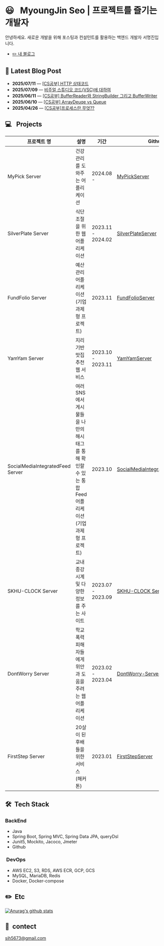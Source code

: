 # 😃 &nbsp; MyoungJin Seo | 프로젝트를 즐기는 개발자  
안녕하세요. 새로운 개발을 위해 포스팅과 컨설턴트를 활용하는 백엔드 개발자 서명진입니다.
- [✏️ 내 블로그](https://velog.io/@myoungjinseo) 

<!-- BLOG-POST-START -->
## 📝 Latest Blog Post

- **2025/07/11** — [[CS공부] HTTP 상태코드](https://velog.io/@myoungjinseo/CS%EA%B3%B5%EB%B6%80-HTTP-%EC%83%81%ED%83%9C%EC%BD%94%EB%93%9C)
- **2025/07/09** — [비주얼 스튜디오 코드(VSC)에 대하여](https://velog.io/@myoungjinseo/%EB%B9%84%EC%A3%BC%EC%96%BC-%EC%8A%A4%ED%8A%9C%EB%94%94%EC%98%A4-%EC%BD%94%EB%93%9CVSC%EC%97%90-%EB%8C%80%ED%95%98%EC%97%AC)
- **2025/06/11** — [[CS공부] BufferReader와 StringBuilder 그리고 BufferWriter](https://velog.io/@myoungjinseo/CS%EA%B3%B5%EB%B6%80-BufferReader%EC%99%80-StringBuilder-%EA%B7%B8%EB%A6%AC%EA%B3%A0-BufferWriter)
- **2025/06/10** — [[CS공부] ArrayDeuqe vs Queue](https://velog.io/@myoungjinseo/CS%EA%B3%B5%EB%B6%80-ArrayDeuqe-vs-Queue)
- **2025/04/26** — [[CS공부]프로세스란 무엇??](https://velog.io/@myoungjinseo/CS%EA%B3%B5%EB%B6%80%ED%94%84%EB%A1%9C%EC%84%B8%EC%8A%A4%EB%9E%80-%EB%AC%B4%EC%97%87)

<!-- BLOG-POST-END -->
## 💻 &nbsp; Projects
|프로젝트 명|설명|기간|Github|
|------|---|---|---|
| MyPick Server |건강 관리를 도와주는 어플리케이션|2024.08 -|[MyPickServer]( https://github.com/myoungjinseo/MyPick)|
|SilverPlate  Server|식단 조절을 위한 웹 어플리케이션|2023.11 - 2024.02|[SilverPlateServer](https://github.com/silver-plate/SilverPlate-BE)|
| FundFolio Server |예산 관리 어플리케이션 (기업 과제형 프로젝트)|2023.11|[FundFolioServer]( https://github.com/myoungjinseo/FundFolio)|
| YamYam Server |지리기반 맛집 추천 웹 서비스|2023.10 - 2023.11|[YamYamServer](https://github.com/pre-onboarding/yamyam)|
| SocialMediaIntegratedFeed Server| 여러 SNS에서 게시물들을 나만의 해시태그를 통해 확인할 수 있는 통합 Feed 어플리케이션(기업 과제형 프로젝트) | 2023.10 |[SocialMediaIntegratedFeedServer](https://github.com/pre-onboarding/Social-media-integrated-feed)|
| SKHU-CLOCK Server| 교내 종강시계 및 다양한 정보를 주는 사이트 | 2023.07 - 2023.09 |[SKHU-CLOCK Server](https://github.com/skhu-clock/skhu-clock-back)|
| DontWorry Server |학교 폭력 피해자들에게 위안과 도움을 주려는 웹 어플리케이션|2023.02 - 2023.04|[DontWorry-Server](https://github.com/GDG-on-Campus-SKHU/2023-DontWorry-SolutionChallenge-BackEnd)|
|FirstStep Server|20살이 된 후배들을 위한 서비스 (해커톤)|2023.01|[FirstStepServer](https://github.com/GDG-on-Campus-SKHU/1Team-FirstStep-BackEnd)|

## 🛠 &nbsp;Tech Stack
 ### BackEnd
 * Java
 * Spring Boot, Spring MVC, Spring Data JPA, queryDsl
 * Junit5, Mockito, Jacoco, Jmeter
 * Github
 
 ### &nbsp;DevOps
 * AWS EC2, S3, RDS, AWS ECR, GCP, GCS
 * MySQL, MariaDB, Redis 
 * Docker, Docker-compose

## ✏️ &nbsp;Etc
[![Anurag's github stats](https://github-readme-stats.vercel.app/api?username=myoungjinseo)](https://github.com/anuraghazra/github-readme-stats)


## 📧 &nbsp;contect  
sih5673@gmail.com
